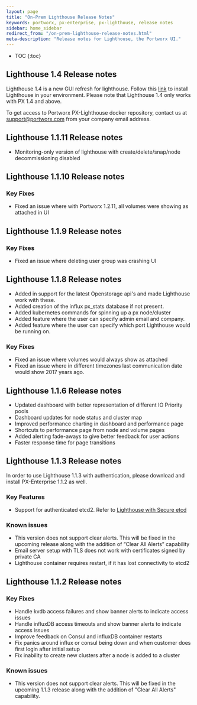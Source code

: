 ```yaml
---
layout: page
title: "On-Prem Lighthouse Release Notes"
keywords: portworx, px-enterprise, px-lighthouse, release notes
sidebar: home_sidebar
redirect_from: "/on-prem-lighthouse-release-notes.html"
meta-description: "Release notes for Lighthouse, the Portworx UI."
---
```


* TOC
{:toc}

## Lighthouse 1.4 Release notes

Lighthouse 1.4 is a new GUI refresh for lighthouse. Follow this [link](https://docs.portworx.com/enterprise/lighthouse-new.html) to install Lighthouse in your environment. Please note that Lighthouse 1.4 only works with PX 1.4 and above.

To get access to Portworx PX-Lighthouse docker repository, contact us at support@portworx.com from your company email address.

## Lighthouse 1.1.11 Release notes

* Monitoring-only version of lighthouse with create/delete/snap/node decommissioning disabled


## Lighthouse 1.1.10 Release notes

### Key Fixes

* Fixed an issue where with Portworx 1.2.11, all volumes were showing as attached in UI

## Lighthouse 1.1.9 Release notes

### Key Fixes

* Fixed an issue where deleting user group was crashing UI

## Lighthouse 1.1.8 Release notes

* Added in support for the latest Openstorage api's and made Lighthouse work with these.
* Added creation of the influx px_stats database if not present.
* Added kubernetes commands for spinning up a px node/cluster
* Added feature where the user can specify admin email and company.
* Added feature where the user can specify which port Lighthouse would be running on.

### Key Fixes

* Fixed an issue where volumes would always show as attached
* Fixed an issue where in different timezones last communication date would show 2017 years ago.

## Lighthouse 1.1.6 Release notes

* Updated dashboard with better representation of different IO Priority pools
* Dashboard updates for node status and cluster map
* Improved performance charting in dashboard and performance page
* Shortcuts to performance page from node and volume pages
* Added alerting fade-aways to give better feedback for user actions
* Faster response time for page transitions


## Lighthouse 1.1.3 Release notes

In order to use Lighthouse 1.1.3 with authentication, please download and install PX-Enterprise 1.1.2 as well. 

### Key Features

* Support for authenticated etcd2. Refer to [Lighthouse with Secure etcd](/enterprise/lighthouse.html)

### Known issues

* This version does not support clear alerts. This will be fixed in the upcoming release along with the addition of “Clear All Alerts” capability
* Email server setup with TLS does not work with certificates signed by private CA
* Lighthouse container requires restart, if it has lost connectivity to etcd2

## Lighthouse 1.1.2 Release notes


### Key Fixes

* Handle kvdb access failures and show banner alerts to indicate access issues
* Handle influxDB access timeouts and show banner alerts to indicate access issues
* Improve feedback on Consul and influxDB container restarts
* Fix panics around influx or consul being down and when customer does first login after initial setup
* Fix inability to create new clusters after a node is added to a cluster

### Known issues

* This version does not support clear alerts. This will be fixed in the upcoming 1.1.3 release along with the addition of "Clear All Alerts" capability.

